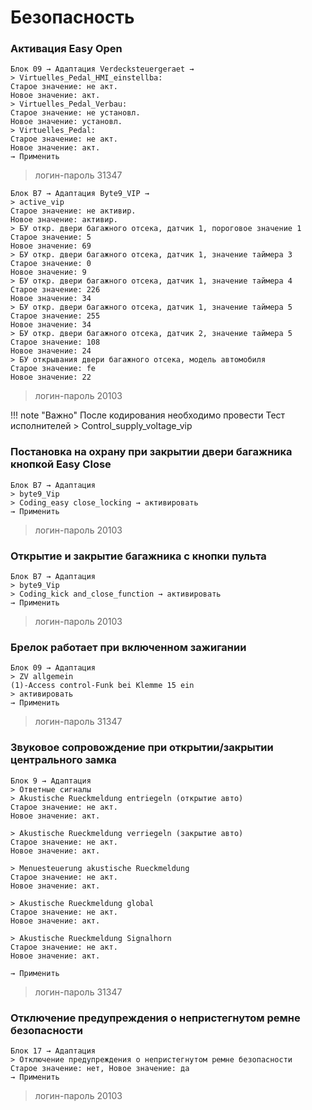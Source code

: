 # Безопасность

### Активация Easy Open

	Блок 09 → Адаптация Verdecksteuergeraet →
	> Virtuelles_Pedal_HMI_einstellba:
	Старое значение: не акт.
	Новое значение: акт.
	> Virtuelles_Pedal_Verbau:
	Старое значение: не установл.
	Новое значение: установл.
	> Virtuelles_Pedal:
	Старое значение: не акт.
	Новое значение: акт.
	→ Применить

> логин-пароль 31347

	Блок B7 → Адаптация Byte9_VIP →
	> active_vip
	Старое значение: не активир.
	Новое значение: активир.
	> БУ откр. двери багажного отсека, датчик 1, пороговое значение 1
	Старое значение: 5
	Новое значение: 69
	> БУ откр. двери багажного отсека, датчик 1, значение таймера 3
	Старое значение: 0
	Новое значение: 9
	> БУ откр. двери багажного отсека, датчик 1, значение таймера 4
	Старое значение: 226
	Новое значение: 34
	> БУ откр. двери багажного отсека, датчик 1, значение таймера 5
	Старое значение: 255
	Новое значение: 34
	> БУ откр. двери багажного отсека, датчик 2, значение таймера 5
	Старое значение: 108
	Новое значение: 24
	> БУ открывания двери багажного отсека, модель автомобиля
	Старое значение: fe
	Новое значение: 22

> логин-пароль 20103

!!! note "Важно"
	После кодирования необходимо провести Тест исполнителей
	> Control_supply_voltage_vip

### Постановка на охрану при закрытии двери багажника кнопкой Easy Close

	Блок B7 → Адаптация 
	> byte9_Vip
	> Coding_easy close_locking → активировать
    → Применить

> логин-пароль 20103

### Открытие и закрытие багажника с кнопки пульта

	Блок B7 → Адаптация 
	> byte9_Vip
	> Сoding_kick and_close_function → активировать
    → Применить
    
> логин-пароль 20103    

### Брелок работает при включенном зажигании

	Блок 09 → Адаптация
	> ZV allgemein
	(1)-Access control-Funk bei Klemme 15 ein 
	> активировать
	→ Применить

> логин-пароль 31347

### Звуковое сопровождение при открытии/закрытии центрального замка

	Блок 9 → Адаптация
	> Ответные сигналы
    > Akustische Rueckmeldung entriegeln (открытие авто)
    Старое значение: не акт.
    Новое значение: акт.
    
    > Akustische Rueckmeldung verriegeln (закрытие авто)
    Старое значение: не акт.
    Новое значение: акт.
    
    > Menuesteuerung akustische Rueckmeldung
    Старое значение: не акт.
    Новое значение: акт.
    
    > Akustische Rueckmeldung global
    Старое значение: не акт.
    Новое значение: акт.
    
    > Akustische Rueckmeldung Signalhorn
    Старое значение: не акт.
    Новое значение: акт.
    
	→ Применить

> логин-пароль 31347

### Отключение предупреждения о непристегнутом ремне безопасности

    Блок 17 → Адаптация  
    > Отключение предупреждения о непристегнутом ремне безопасности
    Старое значение: нет, Новое значение: да
	→ Применить

> логин-пароль 20103